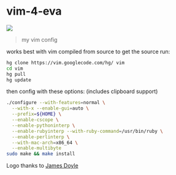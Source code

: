 vim-4-eva
=========
![](https://github.com/rbuchss/vim-4-eva/blob/master/vim_logo.jpg)
>my vim config

works best with vim compiled from source
to get the source run:
```bash
hg clone https://vim.googlecode.com/hg/ vim
cd vim
hg pull
hg update
```
then config with these options: (includes clipboard support)
```bash
./configure --with-features=normal \
  --with-x --enable-gui=auto \
  --prefix=${HOME} \
  --enable-cscope \
  --enable-pythoninterp \
  --enable-rubyinterp --with-ruby-command=/usr/bin/ruby \
  --enable-perlinterp \
  --with-mac-arch=x86_64 \
  --enable-multibyte
sudo make && make install
```

Logo thanks to [James Doyle](http://ohdoylerules.com/personal-project/vim-svg)
